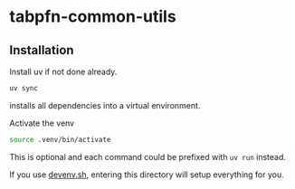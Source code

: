 # tabpfn-common-utils

## Installation
Install uv if not done already.

```bash
uv sync
```
installs all dependencies into a virtual environment.

Activate the venv
```bash
source .venv/bin/activate
```
This is optional and each command could be prefixed with `uv run` instead.

If you use [devenv.sh](https://devenv.sh/), entering this directory will setup everything for you.
